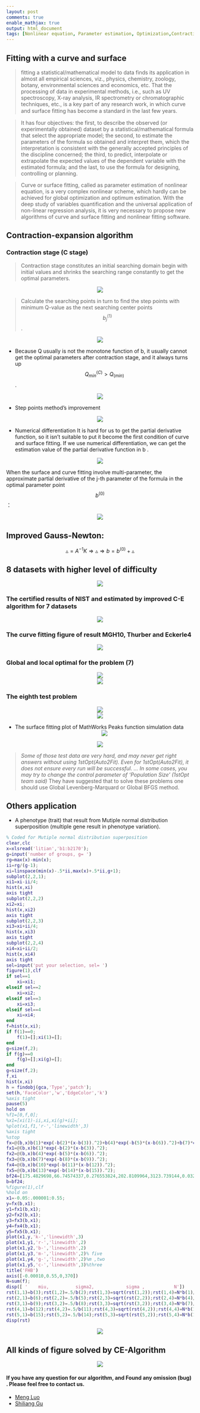 ```yaml
---
layout: post
comments: true
enable_mathjax: true
output: html_document
tags: [Nonlinear equation, Parameter estimation, Optimization,Contraction-expansion algorithm, Numerical differentiation, Fitting]
---
```


<script type="text/javascript" async
  src="https://cdnjs.cloudflare.com/ajax/libs/mathjax/2.7.4/latest.js?config=TeX-MML-AM_CHTML">
</script>

## Fitting with a curve and surface

> fitting a statistical/mathematical model to data finds its application in almost all empirical sciences, viz., physics, chemistry, zoology, botany, environmental sciences and economics, etc. That the processing of data in experimental methods, i.e., such as UV spectroscopy, X-ray analysis, IR spectrometry or chromatographic techniques, etc., is a key part of any research work, in which curve and surface ﬁtting has become a standard in the last few years.

> It has four objectives: the first, to describe the observed (or experimentally obtained) dataset by a statistical/mathematical formula that select the appropriate model; the second, to estimate the parameters of the formula so obtained and interpret them, which the interpretation is consistent with the generally accepted principles of the discipline concerned; the third, to predict, interpolate or extrapolate the expected values of the dependent variable with the estimated formula; and the last, to use the formula for designing, controlling or planning.

> Curve or surface fitting, called as parameter estimation of nonlinear equation, is a very complex nonlinear scheme, which hardly can be achieved for global optimization and optimum estimation. With the deep study of variables quantification and the universal application of non-linear regression analysis, it is very necessary to propose new algorithms of curve and surface fitting and nonlinear fitting software.

## Contraction-expansion algorithm

### Contraction stage (C stage)

> Contraction stage constitutes an initial searching domain begin with initial values and shrinks the searching range constantly to get the optimal parameters.


<div align="center"><img src="{{ "/images/Blog/fitting/C.jpg" | prepend: site.baseurl }}"></div>

> Calculate the searching points in turn to find the step points with minimum Q-value as the next searching center points$$b_j^{(1)}$$.

<div align="center"><img src="{{ "/images/Blog/fitting/C1.jpg" | prepend: site.baseurl }}"></div>

- Because Q usually is not the monotone function of b, it usually cannot get the optimal parameters after contraction stage, and it always turns up $$Q_{min}^{(C)}>Q_(min)$$.

<div align="center"><img src="{{ "/images/Blog/fitting/4.gif" | prepend: site.baseurl }}"></div>

- Step points method’s improvement

<div align="center"><img src="{{ "/images/Blog/fitting/improve.jpg" | prepend: site.baseurl }}"></div>

- Numerical differentiation
  It is hard for us to get the partial derivative function, so it isn’t suitable to put it become the first condition of curve and surface fitting. If we use numerical differentiation, we can get the estimation value of the partial derivative function in b .

<div align="center"><img src="{{ "/images/Blog/fitting/ND.jpg" | prepend: site.baseurl }}"></div>

When the surface and curve fitting involve multi-parameter, the approximate partial derivative of the j-th parameter of the formula in the optimal parameter point $$b^{(0)}$$：

<div align="center"><img src="{{ "/images/Blog/fitting/b.jpg" | prepend: site.baseurl }}"></div>

## Improved Gauss-Newton:

$$ \vartriangle = A^{-1}K \Longrightarrow \vartriangle \Longrightarrow b = b^{(0)} + \vartriangle $$

## 8 datasets with higher level of difficulty

<div align="center"><img src="{{ "/images/Blog/fitting/table.jpg" | prepend: site.baseurl }}"></div>

### The certified results of NIST and estimated by improved C-E algorithm for 7 datasets

<div align="center"><img src="{{ "/images/Blog/fitting/table1.jpg" | prepend: site.baseurl }}"></div>

### The curve fitting figure of result MGH10, Thurber and Eckerle4

<div align="center"><img src="{{ "/images/Blog/fitting/FIG1.jpg" | prepend: site.baseurl }}"></div>

### Global and local optimal for the problem (7)
  <div align="center"><img src="{{ "/images/Blog/fitting/surfacetable.jpg" | prepend: site.baseurl }}"></div>

<div align="center"><img src="{{ "/images/Blog/fitting/surface.jpg" | prepend: site.baseurl }}"></div>

### The eighth test problem

<div align="center"><img src="{{ "/images/Blog/fitting/test8.jpg" | prepend: site.baseurl }}"></div>

<div align="center"><img src="{{ "/images/Blog/fitting/test8_1.jpg" | prepend: site.baseurl }}"></div>

- The surface fitting plot of MathWorks Peaks function simulation data
  <div align="center"><img src="{{ "/images/Blog/fitting/sda.jpg" | prepend: site.baseurl }}"></div>

<div align="center"><img src="{{ "/images/Blog/fitting/sda1.jpg" | prepend: site.baseurl }}"></div>

> _Some of those test data are very hard, and may never get right answers without using 1stOpt(Auto2Fit). Even for 1stOpt(Auto2Fit), it does not ensure every run will be successful. … In some cases, you may try to change the control parameter of ‘Population Size’ (1stOpt team said)_ They have suggested that to solve these problems one should use Global Levenberg-Marquard or Global BFGS method.

## Others application

- A phenotype (trait) that result from Mutiple normal distribution superposition (multiple gene result in phenotype variation).

```matlab
% Coded for Mutiple normal distribution superposition
clear,clc
x=xlsread('litian','b1:b2170');
g=input('number of groups, g= ')
rg=max(x)-min(x);
ii=rg/(g-1);
xi=linspace(min(x)-.5*ii,max(x)+.5*ii,g+1);
subplot(2,2,1);
xi1=xi-ii/4;
hist(x,xi)
axis tight
subplot(2,2,2)
xi2=xi;
hist(x,xi2)
axis tight
subplot(2,2,3)
xi3=xi+ii/4;
hist(x,xi3)
axis tight
subplot(2,2,4)
xi4=xi+ii/2;
hist(x,xi4)
axis tight
sel=input('put your selection, sel= ')
figure(1),clf
if sel==1
    xi=xi1;
elseif sel==2
    xi=xi2;
elseif sel==3
    xi=xi3;  
elseif sel==4
    xi=xi4;
end
f=hist(x,xi);
if f(1)==0;
    f(1)=[];xi(1)=[];
end
g=size(f,2);
if f(g)==0
    f(g)=[];xi(g)=[];
end
g=size(f,2);
f,xi
hist(x,xi)
h = findobj(gca,'Type','patch');
set(h,'FaceColor','w','EdgeColor','k')
%axis tight
pause(5)
hold on
%f1=[0,f,0];
%x1=[xi(1)-ii,xi,xi(g)+ii];
%plot(x1,f1,'r-','linewidth',3)
%axis tight
%stop
fx=@(b,x)b(1)*exp(-b(2)*(x-b(3)).^2)+b(4)*exp(-b(5)*(x-b(6)).^2)+b(7)*exp(-b(8)*(x-b(9)).^2)+b(10)*exp(-b(11)*(x-b(12)).^2)+b(13)*exp(-b(14)*(x-b(15)).^2);
fx1=@(b,x)b(1)*exp(-b(2)*(x-b(3)).^2);
fx2=@(b,x)b(4)*exp(-b(5)*(x-b(6)).^2);
fx3=@(b,x)b(7)*exp(-b(8)*(x-b(9)).^2);
fx4=@(b,x)b(10)*exp(-b(11)*(x-b(12)).^2);
fx5=@(b,x)b(13)*exp(-b(14)*(x-b(15)).^2);
bf24=[175.4829698,66.74574337,0.276553824,202.8109964,3123.739144,0.032487556,33.22388584,2264.479333,0.391977911,319.6439187, 956.9020534,0.064620109,57.21979178,212.6365602,0.157921054];
b=bf24;
%figure(1),clf
%hold on
x1=-0.05:.000001:0.55;
y=fx(b,x1);
y1=fx1(b,x1);
y2=fx2(b,x1);
y3=fx3(b,x1);
y4=fx4(b,x1);
y5=fx5(b,x1);
plot(x1,y,'k-','linewidth',3)
plot(x1,y1,'r-','linewidth',2)
plot(x1,y2,'b-','linewidth',2)
plot(x1,y3,'m-','linewidth',2)% five
plot(x1,y4,'g-','linewidth',2)%m ,two
plot(x1,y5,'c-','linewidth',3)%three
title('FHB')
axis([-0.00010,0.55,0,370])
N=sum(f);
disp([ '    miu,          sigma2,            sigma ,           N'])
rst(1,1)=b(3);rst(1,2)=.5/b(2);rst(1,3)=sqrt(rst(1,2));rst(1,4)=N*b(1)/(b(1)+b(4)+b(7)+b(10)+b(13));
rst(2,1)=b(6);rst(2,2)=.5/b(5);rst(2,3)=sqrt(rst(2,2));rst(2,4)=N*b(4)/(b(1)+b(4)+b(7)+b(10)+b(13));
rst(3,1)=b(9);rst(3,2)=.5/b(8);rst(3,3)=sqrt(rst(3,2));rst(3,4)=N*b(7)/(b(1)+b(4)+b(7)+b(10)+b(13));
rst(4,1)=b(12);rst(4,2)=.5/b(11);rst(4,3)=sqrt(rst(4,2));rst(4,4)=N*b(10)/(b(1)+b(4)+b(7)+b(10)+b(13));
rst(5,1)=b(15);rst(5,2)=.5/b(14);rst(5,3)=sqrt(rst(5,2));rst(5,4)=N*b(13)/(b(1)+b(4)+b(7)+b(10)+b(13));
disp(rst)
```

<div align="center"><img src="{{ "/images/Blog/fitting/litian.jpg" | prepend: site.baseurl }}"></div>

## All kinds of figure solved by CE-Algorithm

<div align="center"><img src="{{ "/images/Blog/fitting/5.gif" | prepend: site.baseurl }}"></div>

#### If you have any question for our algorithm, and Found any omission (bug) . Please feel free to contact us.

- [Meng Luo](https://github.com/mengluoML)
- [Shiliang Gu](http://www.wheatlab-yzu.com/article_show.asp?id=2184)



